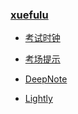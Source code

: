 ### **[xuefulu](http://xuefulu.com/)**

+ [考试时钟](http://508cst.gcu.edu.cn/clock/)

+ [考场提示](https://www.wenshushu.cn/box/8ib3zdpxq99)

+ [DeepNote](https://deepnote.com/sign-in)

+ [Lightly](https://lightly.teamcode.com/login)
